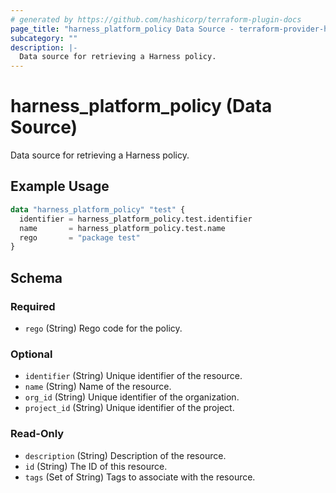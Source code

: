 ```yaml
---
# generated by https://github.com/hashicorp/terraform-plugin-docs
page_title: "harness_platform_policy Data Source - terraform-provider-harness"
subcategory: ""
description: |-
  Data source for retrieving a Harness policy.
---
```


# harness_platform_policy (Data Source)

Data source for retrieving a Harness policy.

## Example Usage

```terraform
data "harness_platform_policy" "test" {
  identifier = harness_platform_policy.test.identifier
  name       = harness_platform_policy.test.name
  rego       = "package test"
}
```

<!-- schema generated by tfplugindocs -->
## Schema

### Required

- `rego` (String) Rego code for the policy.

### Optional

- `identifier` (String) Unique identifier of the resource.
- `name` (String) Name of the resource.
- `org_id` (String) Unique identifier of the organization.
- `project_id` (String) Unique identifier of the project.

### Read-Only

- `description` (String) Description of the resource.
- `id` (String) The ID of this resource.
- `tags` (Set of String) Tags to associate with the resource.


